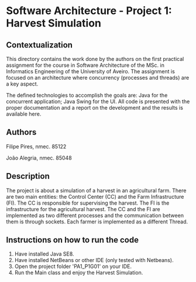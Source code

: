 # Software Architecture - Project 1: Harvest Simulation

## Contextualization

This directory contains the work done by the authors on the first practical assignment for the course in Software Architecture of the MSc. in Informatics Engineering of the University of Aveiro.
The assignment is focused on an architecture where concurrency (processes and threads) are a key aspect.

The defined technologies to accomplish the goals are: Java for the concurrent application; Java Swing for the UI.
All code is presented with the proper documentation and a report on the development and the results is available here.

## Authors

Filipe Pires, nmec. 85122

João Alegria, nmec. 85048

## Description

The project is about a simulation of a harvest in an agricultural farm.
There are two main entities: the Control Center (CC) and the Farm Infrastructure (FI). 
The CC is responsible for supervising the harvest.
The FI is the infrastructure for the agricultural harvest.
The CC and the FI are implemented as two different processes and the communication between them is through sockets.
Each farmer is implemented as a different Thread.

## Instructions on how to run the code

1. Have installed Java SE8.
2. Have installed NetBeans or other IDE (only tested with Netbeans).
3. Open the project folder 'PA1_P1G01' on your IDE.
4. Run the Main class and enjoy the Harvest Simulation.
